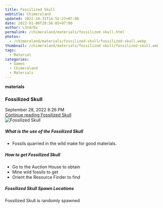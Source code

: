 ```yaml
---
title: Fossilized Skull
webtitle: Chimeraland
updated: 2022-10-31T14:52:23+07:00
date: 2022-01-06T20:56:03+07:00
author: L3n4r0x
permalink: /chimeraland/materials/fossilized-skull.html
photos:
  - /chimeraland/materials/fossilized-skull/fossilized-skull.webp
thumbnail: /chimeraland/materials/fossilized-skull/fossilized-skull.webp
tags:
  - Material
categories:
  - Games
  - Chimeraland
  - Materials
---
```


<section id="bootstrap-wrapper"><link rel="stylesheet" href="https://cdn.statically.io/gh/dimaslanjaka/Web-Manajemen/40ac3225/css/bootstrap-4.5-wrapper.css"/><div class="row g-0 border rounded overflow-hidden flex-md-row mb-4 shadow-sm position-relative"><div class="col p-4 d-flex flex-column position-static"><strong class="d-inline-block mb-2 text-success">materials</strong><h3 class="mb-0">Fossilized Skull</h3><div class="mb-1 text-muted">September 28, 2022 8:26 PM</div><a href="#" class="stretched-link d-none">Continue reading Fossilized Skull</a></div><div class="col-auto d-none d-lg-block"><img src="/chimeraland/materials/fossilized-skull/fossilized-skull.webp" alt="Fossilized Skull"/></div></div><div class="row"><div class="col-lg-6 col-12 mb-2"><div class="card"><div class="card-body"><h5 class="card-title">What is the use of the Fossilized Skull</h5><div class="card-text"><ul><li>Fossils quarried in the wild make for good materials.</li></ul></div></div></div></div><div class="col-lg-6 col-12 mb-2"><div class="card"><div class="card-body"><h5 class="card-title">How to get Fossilized Skull</h5><div class="card-text"><ul><li>Go to the Auction House to obtain</li><li>Mine wild fossils to get</li><li>Orient the Resource Finder to find</li></ul></div></div></div></div><div class="col-12 mb-2"><h5>Fossilized Skull Spawn Locations</h5><p>Fossilized Skull is randomly spawned</p></div></div></section>